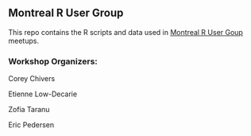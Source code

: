 ## Montreal R User Group

This repo contains the R scripts and data used in [Montreal R User Goup](http://http://www.meetup.com/Montreal-R-User-Group/) meetups.

### Workshop Organizers:
Corey Chivers

Etienne Low-Decarie

Zofia Taranu

Eric Pedersen
